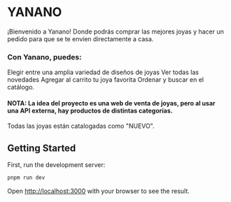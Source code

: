 # YANANO
¡Bienvenido a Yanano! Donde podrás comprar las mejores joyas y hacer un pedido para que se te envíen directamente a casa.

### Con Yanano, puedes:
Elegir entre una amplia variedad de diseños de joyas
Ver todas las novedades
Agregar al carrito tu joya favorita
Ordenar y buscar en el catálogo.

#### NOTA: La idea del proyecto es una web de venta de joyas, pero al usar una API externa, hay productos de distintas categorías.
Todas las joyas están catalogadas como "NUEVO".


## Getting Started

First, run the development server:

```bash
pnpm run dev
```

Open [http://localhost:3000](http://localhost:3000) with your browser to see the result.
